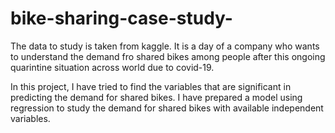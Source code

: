 # bike-sharing-case-study-
The data to study is taken from kaggle. It is a day of a company who wants to understand the demand fro shared bikes among people after this ongoing quarintine situation across world due to covid-19.

In this project, I have tried to find the variables that are significant in predicting the demand for shared bikes. I have prepared a model using regression to study the demand for shared bikes with available independent variables.
